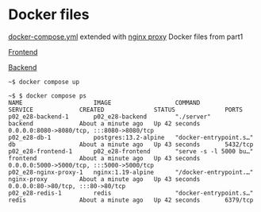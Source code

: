 # Docker files
[docker-compose.yml](docker-compose.yml) extended with [nginx proxy](nginx.conf)
Docker files from part1

[Frontend](https://github.com/knikkane/Devops_with_Docker/blob/main/Part1/Exercise1_14/Frontend/Dockerfile)

[Backend](https://github.com/knikkane/Devops_with_Docker/blob/main/Part1/Exercise1_14/Backend/Dockerfile)

```shell
~$ docker compose up
```
```shell
~$ $ docker compose ps
NAME                    IMAGE                  COMMAND                  SERVICE             CREATED              STATUS              PORTS
p02_e28-backend-1       p02_e28-backend        "./server"               backend             About a minute ago   Up 42 seconds       0.0.0.0:8080->8080/tcp, :::8080->8080/tcp
p02_e28-db-1            postgres:13.2-alpine   "docker-entrypoint.s…"   db                  About a minute ago   Up 43 seconds       5432/tcp
p02_e28-frontend-1      p02_e28-frontend       "serve -s -l 5000 bu…"   frontend            About a minute ago   Up 43 seconds       0.0.0.0:5000->5000/tcp, :::5000->5000/tcp
p02_e28-nginx-proxy-1   nginx:1.19-alpine      "/docker-entrypoint.…"   nginx-proxy         About a minute ago   Up 43 seconds       0.0.0.0:80->80/tcp, :::80->80/tcp
p02_e28-redis-1         redis                  "docker-entrypoint.s…"   redis               About a minute ago   Up 42 seconds       6379/tcp
```
